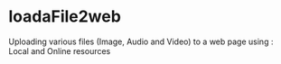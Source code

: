 # loadaFile2web
Uploading various files (Image, Audio and Video) to a web page using : Local and Online resources
